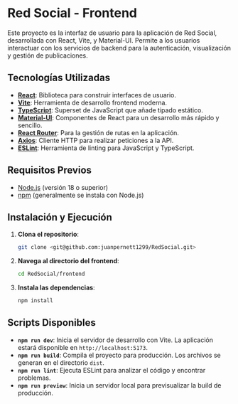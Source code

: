 # Red Social - Frontend

Este proyecto es la interfaz de usuario para la aplicación de Red Social, desarrollada con React, Vite, y Material-UI. Permite a los usuarios interactuar con los servicios de backend para la autenticación, visualización y gestión de publicaciones.

## Tecnologías Utilizadas

-   **[React](https://reactjs.org/)**: Biblioteca para construir interfaces de usuario.
-   **[Vite](https://vitejs.dev/)**: Herramienta de desarrollo frontend moderna.
-   **[TypeScript](https://www.typescriptlang.org/)**: Superset de JavaScript que añade tipado estático.
-   **[Material-UI](https://mui.com/)**: Componentes de React para un desarrollo más rápido y sencillo.
-   **[React Router](https://reactrouter.com/)**: Para la gestión de rutas en la aplicación.
-   **[Axios](https://axios-http.com/)**: Cliente HTTP para realizar peticiones a la API.
-   **[ESLint](https://eslint.org/)**: Herramienta de linting para JavaScript y TypeScript.

## Requisitos Previos

- [Node.js](https://nodejs.org/) (versión 18 o superior)
- [npm](https://www.npmjs.com/) (generalmente se instala con Node.js)

## Instalación y Ejecución

1.  **Clona el repositorio**:
    ```bash
    git clone <git@github.com:juanpernett1299/RedSocial.git>
    ```
2.  **Navega al directorio del frontend**:
    ```bash
    cd RedSocial/frontend
    ```
3.  **Instala las dependencias**:
    ```bash
    npm install
    ```

## Scripts Disponibles

-   **`npm run dev`**: Inicia el servidor de desarrollo con Vite. La aplicación estará disponible en `http://localhost:5173`.
-   **`npm run build`**: Compila el proyecto para producción. Los archivos se generan en el directorio `dist`.
-   **`npm run lint`**: Ejecuta ESLint para analizar el código y encontrar problemas.
-   **`npm run preview`**: Inicia un servidor local para previsualizar la build de producción.
